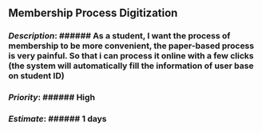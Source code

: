 ## **Membership Process Digitization** 
###  *Description*: ###### As a student, I want the process of membership to be more convenient, the paper-based process is very painful. So that i can process it online with a few clicks (the system     will automatically fill the information of user base on student ID) 
###  *Priority*: ###### High 
###  *Estimate*: ###### 1 days
